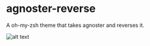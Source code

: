 # agnoster-reverse
A oh-my-zsh theme that takes agnoster and reverses it.


![alt text]([http://url/to/img.png](https://github.com/Jmlannan/agnoster-reverse/blob/main/agnoster-reverse%20example.png)https://github.com/Jmlannan/agnoster-reverse/blob/main/agnoster-reverse%20example.png)


